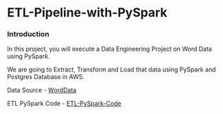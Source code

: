 # ETL-Pipeline-with-PySpark

<h3 align="left">Introduction</h3>

In this project, you will execute a Data Engineering Project on Word Data using PySpark.

We are going to Extract, Transform and Load that data using PySpark and Postgres Database in AWS.

Data Source - <a href="https://github.com/sagardhavalgi/ETL-Pipeline-with-PySpark/blob/main/WordData.txt"> WordData</a>

ETL PySpark Code - <a href="https://github.com/sagardhavalgi/ETL-Pipeline-with-PySpark/blob/main/ETL-PySpark-Code.py">ETL-PySpark-Code </a>
